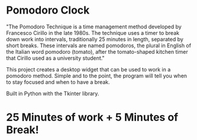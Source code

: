 # Pomodoro Clock

"The Pomodoro Technique is a time management method developed by Francesco Cirillo in the late 1980s. The technique uses a timer to break down work into intervals, traditionally 25 minutes in length, separated by short breaks. These intervals are named pomodoros, the plural in English of the Italian word pomodoro (tomato), after the tomato-shaped kitchen timer that Cirillo used as a university student."

This project creates a desktop widget that can be used to work in a pomodoro method. Simple and to the point, the program will tell you when to stay focused and when to have a break.

Built in Python with the Tkinter library. 

# 25 Minutes of work + 5 Minutes of Break!
